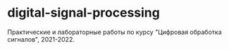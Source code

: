 # digital-signal-processing

Практические и лабораторные работы по курсу "Цифровая обработка сигналов", 2021-2022.
